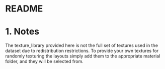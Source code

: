 # README #

# 1. Notes #

The texture\_library provided here is not the full set of textures used in the
dataset due to redistribution restrictions. To provide your own textures for
randomly texturing the layouts simply add them to the appropriate material
folder, and they will be selected from.
